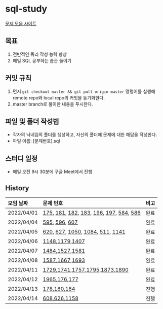 # sql-study

[문제 모음 사이트](https://leetcode.com/problemset/database)

## 목표
1. 전반적인 쿼리 작성 능력 향상
2. 매일 SQL 공부하는 습관 들이기

## 커밋 규칙
1. 먼저 `git checkout master && git pull origin master` 명령어를 실행해 remote repo와 local repo의 커밋을 동기화한다.
2. master branch로 풀이한 내용을 푸시한다.

## 파일 및 폴더 작성법
* 각자의 닉네임의 폴더를 생성하고, 자신의 폴더에 문제에 대한 해답을 작성한다.
* 파일 이름: [문제번호].sql

## 스터디 일정
* 매일 오전 9시 30분에 구글 Meet에서 진행

## History
|모임 날짜|문제 번호|비고 |
|:--|:--|:--|
|2022/04/01 |[175](https://leetcode.com/problems/combine-two-tables/), [181](https://leetcode.com/problems/employees-earning-more-than-their-managers/), [182](https://leetcode.com/problems/duplicate-emails/), [183](https://leetcode.com/problems/customers-who-never-order/), [196](https://leetcode.com/problems/delete-duplicate-emails/), [197](https://leetcode.com/problems/rising-temperature/), [584](https://leetcode.com/problems/find-customer-referee/), [586](https://leetcode.com/problems/customer-placing-the-largest-number-of-orders/)    |완료|
|2022/04/04 |[595](https://leetcode.com/problems/big-countries/), [596](https://leetcode.com/problems/classes-more-than-5-students/), [607](https://leetcode.com/problems/sales-person/)|완료|,
|2022/04/05|[620](https://leetcode.com/problems/not-boring-movies/), [627](https://leetcode.com/problems/swap-salary/), [1050](https://leetcode.com/problems/actors-and-directors-who-cooperated-at-least-three-times/), [1084](https://leetcode.com/problems/sales-analysis-iii/), [511](https://leetcode.com/problems/game-play-analysis-i/), [1141](https://leetcode.com/problems/user-activity-for-the-past-30-days-i/)|완료|
|2022/04/06|[1148](https://leetcode.com/problems/article-views-i/),[1179](https://leetcode.com/problems/reformat-department-table/),[1407](https://leetcode.com/problems/top-travellers/)|완료|
|2022/04/07|[1484](https://leetcode.com/problems/group-sold-products-by-the-date/),[1527](https://leetcode.com/problems/patients-with-a-condition/),[1581](https://leetcode.com/problems/customer-who-visited-but-did-not-make-any-transactions/)|완료|,
|2022/04/08|[1587](https://leetcode.com/problems/bank-account-summary-ii/),[1667](https://leetcode.com/problems/fix-names-in-a-table/),[1693](https://leetcode.com/problems/daily-leads-and-partners/)|완료|,
|2022/04/11|[1729](https://leetcode.com/problems/find-followers-count/),[1741](https://leetcode.com/problems/find-total-time-spent-by-each-employee/),[1757](https://leetcode.com/problems/recyclable-and-low-fat-products/),[1795](https://leetcode.com/problems/rearrange-products-table/),[1873](https://leetcode.com/problems/calculate-special-bonus/),[1890](https://leetcode.com/problems/the-latest-login-in-2020/)|완료|,
|2022/04/12|[1965](https://leetcode.com/problems/employees-with-missing-information/),[176](https://leetcode.com/problems/second-highest-salary/),[177](https://leetcode.com/problems/nth-highest-salary/)|완료|,
|2022/04/13|[178](https://leetcode.com/problems/rank-scores/),[180](https://leetcode.com/problems/consecutive-numbers/),[184](https://leetcode.com/problems/department-highest-salary/)|진행|,
|2022/04/14|[608](https://leetcode.com/problems/tree-node/),[626](https://leetcode.com/problems/exchange-seats/),[1158](https://leetcode.com/problems/market-analysis-i/)|진행|

